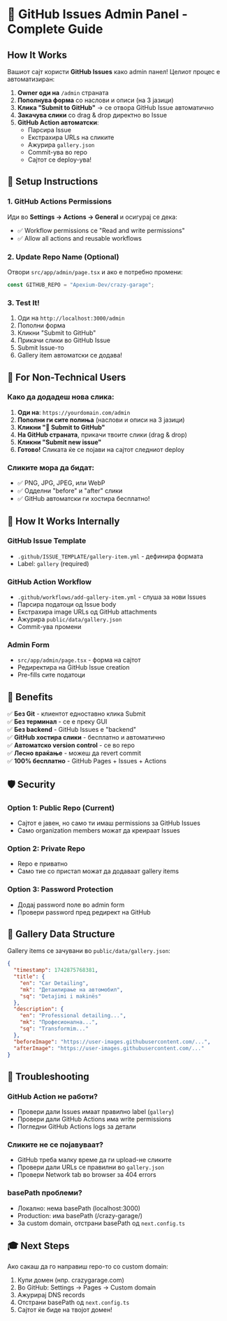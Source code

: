 # 🎨 GitHub Issues Admin Panel - Complete Guide

## How It Works

Вашиот сајт користи **GitHub Issues** како admin панел! Целиот процес е автоматизиран:

1. **Owner оди на** `/admin` страната
2. **Пополнува форма** со наслови и описи (на 3 јазици)
3. **Клика "Submit to GitHub"** → се отвора GitHub Issue автоматично
4. **Закачува слики** со drag & drop директно во Issue
5. **GitHub Action автоматски**:
   - Парсира Issue
   - Екстрахира URLs на сликите
   - Ажурира `gallery.json`
   - Commit-ува во repo
   - Сајтот се deploy-ува!

## 🚀 Setup Instructions

### 1. GitHub Actions Permissions

Иди во **Settings → Actions → General** и осигурај се дека:

- ✅ Workflow permissions се "Read and write permissions"
- ✅ Allow all actions and reusable workflows

### 2. Update Repo Name (Optional)

Отвори `src/app/admin/page.tsx` и ако е потребно промени:

```javascript
const GITHUB_REPO = "Apexium-Dev/crazy-garage";
```

### 3. Test It!

1. Оди на `http://localhost:3000/admin`
2. Пополни форма
3. Кликни "Submit to GitHub"
4. Прикачи слики во GitHub Issue
5. Submit Issue-то
6. Gallery item автоматски се додава!

## 👤 For Non-Technical Users

### Како да додадеш нова слика:

1. **Оди на**: `https://yourdomain.com/admin`
2. **Пополни ги сите полиња** (наслови и описи на 3 јазици)
3. **Кликни "🚀 Submit to GitHub"**
4. **На GitHub страната**, прикачи твоите слики (drag & drop)
5. **Кликни "Submit new issue"**
6. **Готово!** Сликата ќе се појави на сајтот следниот deploy

### Сликите мора да бидат:

- ✅ PNG, JPG, JPEG, или WebP
- ✅ Одделни "before" и "after" слики
- ✅ GitHub автоматски ги хостира бесплатно!

## 🔧 How It Works Internally

### GitHub Issue Template

- `.github/ISSUE_TEMPLATE/gallery-item.yml` - дефинира формата
- Label: `gallery` (required)

### GitHub Action Workflow

- `.github/workflows/add-gallery-item.yml` - слуша за нови Issues
- Парсира податоци од Issue body
- Екстрахира image URLs од GitHub attachments
- Ажурира `public/data/gallery.json`
- Commit-ува промени

### Admin Form

- `src/app/admin/page.tsx` - форма на сајтот
- Редиректира на GitHub Issue creation
- Pre-fills сите податоци

## 🎯 Benefits

✅ **Без Git** - клиентот едноставно клика Submit  
✅ **Без терминал** - се е преку GUI  
✅ **Без backend** - GitHub Issues е "backend"  
✅ **GitHub хостира слики** - бесплатно и автоматично  
✅ **Автоматско version control** - се во repo  
✅ **Лесно враќање** - можеш да revert commit  
✅ **100% бесплатно** - GitHub Pages + Issues + Actions

## 🛡️ Security

### Option 1: Public Repo (Current)

- Сајтот е јавен, но само ти имаш permissions за GitHub Issues
- Само organization members можат да креираат Issues

### Option 2: Private Repo

- Repo е приватно
- Само тие со пристап можат да додаваат gallery items

### Option 3: Password Protection

- Додај password поле во admin form
- Провери password пред редирект на GitHub

## 📝 Gallery Data Structure

Gallery items се зачувани во `public/data/gallery.json`:

```json
{
  "timestamp": 1742875768381,
  "title": {
    "en": "Car Detailing",
    "mk": "Детаилирање на автомобил",
    "sq": "Detajimi i makinës"
  },
  "description": {
    "en": "Professional detailing...",
    "mk": "Професионална...",
    "sq": "Transformim..."
  },
  "beforeImage": "https://user-images.githubusercontent.com/...",
  "afterImage": "https://user-images.githubusercontent.com/..."
}
```

## 🐛 Troubleshooting

### GitHub Action не работи?

- Провери дали Issues имаат правилно label (`gallery`)
- Провери дали GitHub Actions има write permissions
- Погледни GitHub Actions logs за детали

### Сликите не се појавуваат?

- GitHub треба малку време да ги upload-не сликите
- Провери дали URLs се правилни во `gallery.json`
- Провери Network tab во browser за 404 errors

### basePath проблеми?

- Локално: нема basePath (localhost:3000)
- Production: има basePath (/crazy-garage/)
- За custom domain, отстрани basePath од `next.config.ts`

## 🎓 Next Steps

Ако сакаш да го направиш repo-то со custom domain:

1. Купи домен (нпр. crazygarage.com)
2. Во GitHub: Settings → Pages → Custom domain
3. Ажурирај DNS records
4. Отстрани basePath од `next.config.ts`
5. Сајтот ќе биде на твојот домен!

